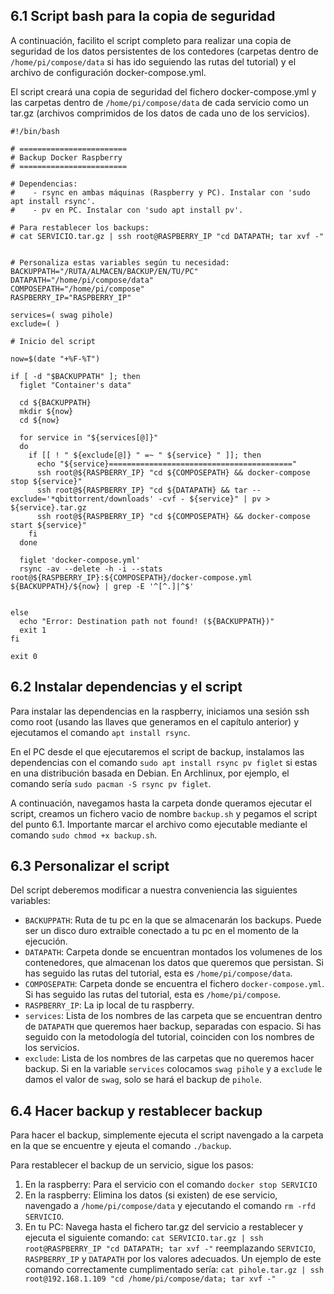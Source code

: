 <!--name:Servidor en casa - Parte 6: Copia de seguridad _-->
<!--pubdate:2022/08/19_-->
<!--moddate:2022/08/19_-->
<!--icon:raspberry_-->


<!--[![Enlace al video de esta parte.](/static/files/images/guiaraspi_thumbnail.jpg)](https://www.youtube.com/watch?v=9BBMH44h1rc)-->

## 6.1 Script bash para la copia de seguridad 

A continuación, facilito el script completo para realizar una copia de seguridad de los datos persistentes de los contedores (carpetas dentro de `/home/pi/compose/data` si has ido seguiendo las rutas del tutorial) y el archivo de configuración docker-compose.yml. 

El script creará una copia de seguridad del fichero docker-compose.yml y las carpetas dentro de `/home/pi/compose/data` de cada servicio como un tar.gz (archivos comprimidos de los datos de cada uno de los servicios). 

```
#!/bin/bash

# ========================
# Backup Docker Raspberry
# ========================

# Dependencias:
#    - rsync en ambas máquinas (Raspberry y PC). Instalar con 'sudo apt install rsync'.
#    - pv en PC. Instalar con 'sudo apt install pv'. 

# Para restablecer los backups:
# cat SERVICIO.tar.gz | ssh root@RASPBERRY_IP "cd DATAPATH; tar xvf -"


# Personaliza estas variables según tu necesidad:
BACKUPPATH="/RUTA/ALMACEN/BACKUP/EN/TU/PC"
DATAPATH="/home/pi/compose/data"
COMPOSEPATH="/home/pi/compose"
RASPBERRY_IP="RASPBERRY_IP"

services=( swag pihole)
exclude=( )

# Inicio del script

now=$(date "+%F-%T")

if [ -d "$BACKUPPATH" ]; then
  figlet "Container's data"

  cd ${BACKUPPATH}
  mkdir ${now}
  cd ${now}

  for service in "${services[@]}"
  do
    if [[ ! " ${exclude[@]} " =~ " ${service} " ]]; then
      echo "${service}========================================="
      ssh root@${RASPBERRY_IP} "cd ${COMPOSEPATH} && docker-compose stop ${service}"
      ssh root@${RASPBERRY_IP} "cd ${DATAPATH} && tar --exclude='*qbittorrent/downloads' -cvf - ${service}" | pv >   ${service}.tar.gz
      ssh root@${RASPBERRY_IP} "cd ${COMPOSEPATH} && docker-compose start ${service}"
    fi
  done

  figlet 'docker-compose.yml'
  rsync -av --delete -h -i --stats root@${RASPBERRY_IP}:${COMPOSEPATH}/docker-compose.yml ${BACKUPPATH}/${now} | grep -E '^[^.]|^$'


else
  echo "Error: Destination path not found! (${BACKUPPATH})"
  exit 1
fi

exit 0
```



## 6.2 Instalar dependencias y el script

Para instalar las dependencias en la raspberry, iniciamos una sesión ssh como root (usando las llaves que generamos en el capítulo anterior) y ejecutamos el comando `apt install rsync`. 

En el PC desde el que ejecutaremos el script de backup, instalamos las dependencias con el comando `sudo apt install rsync pv figlet` si estas en una distribución basada en Debian. En Archlinux, por ejemplo, el comando sería `sudo pacman -S rsync pv figlet`.

A continuación, navegamos hasta la carpeta donde queramos ejecutar el script, creamos un fichero vacio de nombre `backup.sh` y pegamos el script del punto 6.1. Importante marcar el archivo como ejecutable mediante el comando `sudo chmod +x backup.sh`.


## 6.3 Personalizar el script

Del script deberemos modificar a nuestra conveniencia las siguientes variables:

* `BACKUPPATH`: Ruta de tu pc en la que se almacenarán los backups. Puede ser un disco duro extraible conectado a tu pc en el momento de la ejecución.
* `DATAPATH`: Carpeta donde se encuentran montados los volumenes de los contenedores, que almacenan los datos que queremos que persistan. Si has seguido las rutas del tutorial, esta es `/home/pi/compose/data`.
* `COMPOSEPATH`: Carpeta donde se encuentra el fichero `docker-compose.yml`. Si has seguido las rutas del tutorial, esta es `/home/pi/compose`.
* `RASPBERRY_IP`: La ip local de tu raspberry. 
* `services`: Lista de los nombres de las carpeta que se encuentran dentro de `DATAPATH` que queremos haer backup, separadas con espacio. Si has seguido con la metodología del tutorial, coinciden con los nombres de los servicios. 
* `exclude`: Lista de los nombres de las carpetas que no queremos hacer backup. Si en la variable `services` colocamos `swag pihole` y a `exclude` le damos el valor de `swag`, solo se hará el backup de `pihole`.

## 6.4 Hacer backup y restablecer backup

Para hacer el backup, simplemente ejecuta el script navengado a la carpeta en la que se encuentre y ejeuta el comando `./backup`. 

Para restablecer el backup de un servicio, sigue los pasos:

1. En la raspberry: Para el servicio con el comando `docker stop SERVICIO`
2. En la raspberry: Elimina los datos (si existen) de ese servicio, navengado a `/home/pi/compose/data` y ejecutando el comando `rm -rfd SERVICIO`.
3. En tu PC: Navega hasta el fichero tar.gz del servicio a restablecer y ejecuta el siguiente comando: `cat SERVICIO.tar.gz | ssh root@RASPBERRY_IP "cd DATAPATH; tar xvf -"` reemplazando `SERVICIO`, `RASPBERRY_IP` y `DATAPATH` por los valores adecuados. Un ejemplo de este comando correctamente cumplimentado sería: `cat pihole.tar.gz | ssh root@192.168.1.109 "cd /home/pi/compose/data; tar xvf -"`
